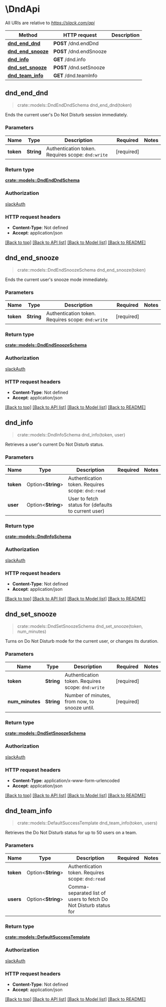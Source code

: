 # \DndApi

All URIs are relative to *https://slack.com/api*

Method | HTTP request | Description
------------- | ------------- | -------------
[**dnd_end_dnd**](DndApi.md#dnd_end_dnd) | **POST** /dnd.endDnd | 
[**dnd_end_snooze**](DndApi.md#dnd_end_snooze) | **POST** /dnd.endSnooze | 
[**dnd_info**](DndApi.md#dnd_info) | **GET** /dnd.info | 
[**dnd_set_snooze**](DndApi.md#dnd_set_snooze) | **POST** /dnd.setSnooze | 
[**dnd_team_info**](DndApi.md#dnd_team_info) | **GET** /dnd.teamInfo | 



## dnd_end_dnd

> crate::models::DndEndDndSchema dnd_end_dnd(token)


Ends the current user's Do Not Disturb session immediately.

### Parameters


Name | Type | Description  | Required | Notes
------------- | ------------- | ------------- | ------------- | -------------
**token** | **String** | Authentication token. Requires scope: `dnd:write` | [required] |

### Return type

[**crate::models::DndEndDndSchema**](dnd_endDnd_schema.md)

### Authorization

[slackAuth](../README.md#slackAuth)

### HTTP request headers

- **Content-Type**: Not defined
- **Accept**: application/json

[[Back to top]](#) [[Back to API list]](../README.md#documentation-for-api-endpoints) [[Back to Model list]](../README.md#documentation-for-models) [[Back to README]](../README.md)


## dnd_end_snooze

> crate::models::DndEndSnoozeSchema dnd_end_snooze(token)


Ends the current user's snooze mode immediately.

### Parameters


Name | Type | Description  | Required | Notes
------------- | ------------- | ------------- | ------------- | -------------
**token** | **String** | Authentication token. Requires scope: `dnd:write` | [required] |

### Return type

[**crate::models::DndEndSnoozeSchema**](dnd_endSnooze_schema.md)

### Authorization

[slackAuth](../README.md#slackAuth)

### HTTP request headers

- **Content-Type**: Not defined
- **Accept**: application/json

[[Back to top]](#) [[Back to API list]](../README.md#documentation-for-api-endpoints) [[Back to Model list]](../README.md#documentation-for-models) [[Back to README]](../README.md)


## dnd_info

> crate::models::DndInfoSchema dnd_info(token, user)


Retrieves a user's current Do Not Disturb status.

### Parameters


Name | Type | Description  | Required | Notes
------------- | ------------- | ------------- | ------------- | -------------
**token** | Option<**String**> | Authentication token. Requires scope: `dnd:read` |  |
**user** | Option<**String**> | User to fetch status for (defaults to current user) |  |

### Return type

[**crate::models::DndInfoSchema**](dnd_info_schema.md)

### Authorization

[slackAuth](../README.md#slackAuth)

### HTTP request headers

- **Content-Type**: Not defined
- **Accept**: application/json

[[Back to top]](#) [[Back to API list]](../README.md#documentation-for-api-endpoints) [[Back to Model list]](../README.md#documentation-for-models) [[Back to README]](../README.md)


## dnd_set_snooze

> crate::models::DndSetSnoozeSchema dnd_set_snooze(token, num_minutes)


Turns on Do Not Disturb mode for the current user, or changes its duration.

### Parameters


Name | Type | Description  | Required | Notes
------------- | ------------- | ------------- | ------------- | -------------
**token** | **String** | Authentication token. Requires scope: `dnd:write` | [required] |
**num_minutes** | **String** | Number of minutes, from now, to snooze until. | [required] |

### Return type

[**crate::models::DndSetSnoozeSchema**](dnd_setSnooze_schema.md)

### Authorization

[slackAuth](../README.md#slackAuth)

### HTTP request headers

- **Content-Type**: application/x-www-form-urlencoded
- **Accept**: application/json

[[Back to top]](#) [[Back to API list]](../README.md#documentation-for-api-endpoints) [[Back to Model list]](../README.md#documentation-for-models) [[Back to README]](../README.md)


## dnd_team_info

> crate::models::DefaultSuccessTemplate dnd_team_info(token, users)


Retrieves the Do Not Disturb status for up to 50 users on a team.

### Parameters


Name | Type | Description  | Required | Notes
------------- | ------------- | ------------- | ------------- | -------------
**token** | Option<**String**> | Authentication token. Requires scope: `dnd:read` |  |
**users** | Option<**String**> | Comma-separated list of users to fetch Do Not Disturb status for |  |

### Return type

[**crate::models::DefaultSuccessTemplate**](Default_success_template.md)

### Authorization

[slackAuth](../README.md#slackAuth)

### HTTP request headers

- **Content-Type**: Not defined
- **Accept**: application/json

[[Back to top]](#) [[Back to API list]](../README.md#documentation-for-api-endpoints) [[Back to Model list]](../README.md#documentation-for-models) [[Back to README]](../README.md)

